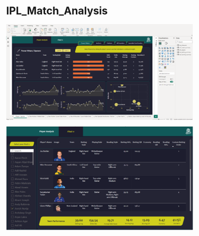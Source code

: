 #  IPL_Match_Analysis  
![Project Image](Dashboard_view_1.png)

![Project Image](DashBoard_View_2.png)
